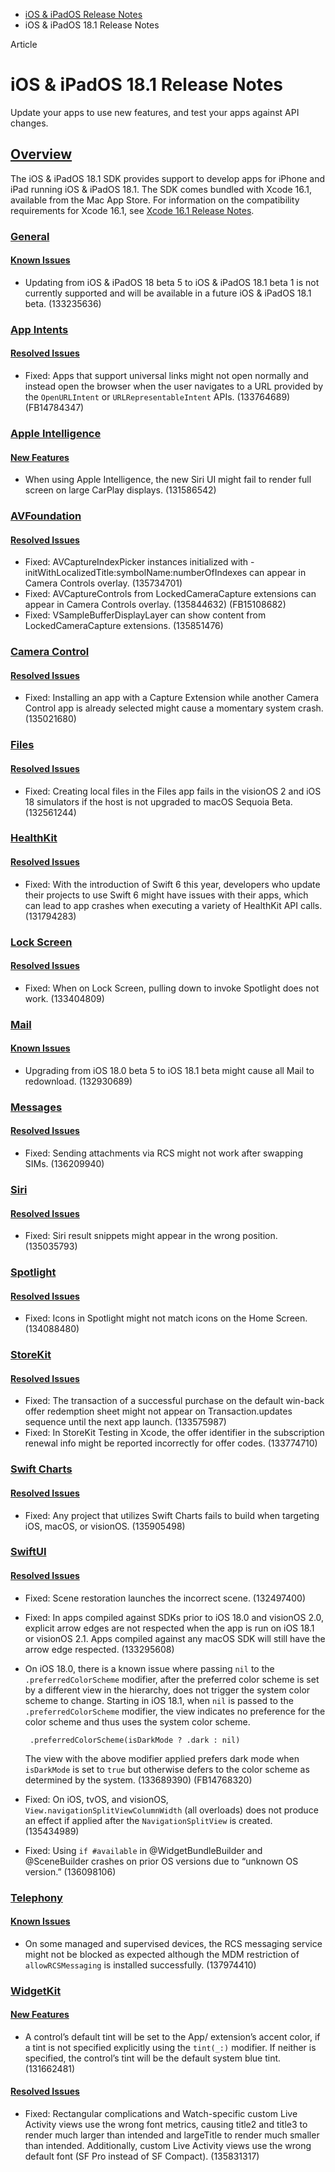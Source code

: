 - [iOS & iPadOS Release Notes](https://developer.apple.com/documentation/ios-ipados-release-notes)
- iOS & iPadOS 18.1 Release Notes

Article

# iOS & iPadOS 18.1 Release Notes

Update your apps to use new features, and test your apps against API changes.

## [Overview](https://developer.apple.com/documentation/ios-ipados-release-notes/ios-ipados-18_1-release-notes#Overview)

The iOS & iPadOS 18.1 SDK provides support to develop apps for iPhone and iPad running iOS & iPadOS 18.1. The SDK comes bundled with Xcode 16.1, available from the Mac App Store. For information on the compatibility requirements for Xcode 16.1, see [Xcode 16.1 Release Notes](https://developer.apple.com/documentation/Xcode-Release-Notes/xcode-16_1-release-notes).

### [General](https://developer.apple.com/documentation/ios-ipados-release-notes/ios-ipados-18_1-release-notes#General)

#### [Known Issues](https://developer.apple.com/documentation/ios-ipados-release-notes/ios-ipados-18_1-release-notes#Known-Issues)

- Updating from iOS & iPadOS 18 beta 5 to iOS & iPadOS 18.1 beta 1 is not currently supported and will be available in a future iOS & iPadOS 18.1 beta. (133235636)

### [App Intents](https://developer.apple.com/documentation/ios-ipados-release-notes/ios-ipados-18_1-release-notes#App-Intents)

#### [Resolved Issues](https://developer.apple.com/documentation/ios-ipados-release-notes/ios-ipados-18_1-release-notes#Resolved-Issues)

- Fixed: Apps that support universal links might not open normally and instead open the browser when the user navigates to a URL provided by the `OpenURLIntent` or `URLRepresentableIntent` APIs. (133764689) (FB14784347)

### [Apple Intelligence](https://developer.apple.com/documentation/ios-ipados-release-notes/ios-ipados-18_1-release-notes#Apple-Intelligence)

#### [New Features](https://developer.apple.com/documentation/ios-ipados-release-notes/ios-ipados-18_1-release-notes#New-Features)

- When using Apple Intelligence, the new Siri UI might fail to render full screen on large CarPlay displays. (131586542)

### [AVFoundation](https://developer.apple.com/documentation/ios-ipados-release-notes/ios-ipados-18_1-release-notes#AVFoundation)

#### [Resolved Issues](https://developer.apple.com/documentation/ios-ipados-release-notes/ios-ipados-18_1-release-notes#Resolved-Issues)

- Fixed: AVCaptureIndexPicker instances initialized with -initWithLocalizedTitle:symbolName:numberOfIndexes can appear in Camera Controls overlay. (135734701)
- Fixed: AVCaptureControls from LockedCameraCapture extensions can appear in Camera Controls overlay. (135844632) (FB15108682)
- Fixed: VSampleBufferDisplayLayer can show content from LockedCameraCapture extensions. (135851476)

### [Camera Control](https://developer.apple.com/documentation/ios-ipados-release-notes/ios-ipados-18_1-release-notes#Camera-Control)

#### [Resolved Issues](https://developer.apple.com/documentation/ios-ipados-release-notes/ios-ipados-18_1-release-notes#Resolved-Issues)

- Fixed: Installing an app with a Capture Extension while another Camera Control app is already selected might cause a momentary system crash. (135021680)

### [Files](https://developer.apple.com/documentation/ios-ipados-release-notes/ios-ipados-18_1-release-notes#Files)

#### [Resolved Issues](https://developer.apple.com/documentation/ios-ipados-release-notes/ios-ipados-18_1-release-notes#Resolved-Issues)

- Fixed: Creating local files in the Files app fails in the visionOS 2 and iOS 18 simulators if the host is not upgraded to macOS Sequoia Beta. (132561244)

### [HealthKit](https://developer.apple.com/documentation/ios-ipados-release-notes/ios-ipados-18_1-release-notes#HealthKit)

#### [Resolved Issues](https://developer.apple.com/documentation/ios-ipados-release-notes/ios-ipados-18_1-release-notes#Resolved-Issues)

- Fixed: With the introduction of Swift 6 this year, developers who update their projects to use Swift 6 might have issues with their apps, which can lead to app crashes when executing a variety of HealthKit API calls. (131794283)

### [Lock Screen](https://developer.apple.com/documentation/ios-ipados-release-notes/ios-ipados-18_1-release-notes#Lock-Screen)

#### [Resolved Issues](https://developer.apple.com/documentation/ios-ipados-release-notes/ios-ipados-18_1-release-notes#Resolved-Issues)

- Fixed: When on Lock Screen, pulling down to invoke Spotlight does not work. (133404809)

### [Mail](https://developer.apple.com/documentation/ios-ipados-release-notes/ios-ipados-18_1-release-notes#Mail)

#### [Known Issues](https://developer.apple.com/documentation/ios-ipados-release-notes/ios-ipados-18_1-release-notes#Known-Issues)

- Upgrading from iOS 18.0 beta 5 to iOS 18.1 beta might cause all Mail to redownload. (132930689)

### [Messages](https://developer.apple.com/documentation/ios-ipados-release-notes/ios-ipados-18_1-release-notes#Messages)

#### [Resolved Issues](https://developer.apple.com/documentation/ios-ipados-release-notes/ios-ipados-18_1-release-notes#Resolved-Issues)

- Fixed: Sending attachments via RCS might not work after swapping SIMs. (136209940)

### [Siri](https://developer.apple.com/documentation/ios-ipados-release-notes/ios-ipados-18_1-release-notes#Siri)

#### [Resolved Issues](https://developer.apple.com/documentation/ios-ipados-release-notes/ios-ipados-18_1-release-notes#Resolved-Issues)

- Fixed: Siri result snippets might appear in the wrong position. (135035793)

### [Spotlight](https://developer.apple.com/documentation/ios-ipados-release-notes/ios-ipados-18_1-release-notes#Spotlight)

#### [Resolved Issues](https://developer.apple.com/documentation/ios-ipados-release-notes/ios-ipados-18_1-release-notes#Resolved-Issues)

- Fixed: Icons in Spotlight might not match icons on the Home Screen. (134088480)

### [StoreKit](https://developer.apple.com/documentation/ios-ipados-release-notes/ios-ipados-18_1-release-notes#StoreKit)

#### [Resolved Issues](https://developer.apple.com/documentation/ios-ipados-release-notes/ios-ipados-18_1-release-notes#Resolved-Issues)

- Fixed: The transaction of a successful purchase on the default win-back offer redemption sheet might not appear on Transaction.updates sequence until the next app launch. (133575987)
- Fixed: In StoreKit Testing in Xcode, the offer identifier in the subscription renewal info might be reported incorrectly for offer codes. (133774710)

### [Swift Charts](https://developer.apple.com/documentation/ios-ipados-release-notes/ios-ipados-18_1-release-notes#Swift-Charts)

#### [Resolved Issues](https://developer.apple.com/documentation/ios-ipados-release-notes/ios-ipados-18_1-release-notes#Resolved-Issues)

- Fixed: Any project that utilizes Swift Charts fails to build when targeting iOS, macOS, or visionOS. (135905498)

### [SwiftUI](https://developer.apple.com/documentation/ios-ipados-release-notes/ios-ipados-18_1-release-notes#SwiftUI)

#### [Resolved Issues](https://developer.apple.com/documentation/ios-ipados-release-notes/ios-ipados-18_1-release-notes#Resolved-Issues)

- Fixed: Scene restoration launches the incorrect scene. (132497400)
- Fixed: In apps compiled against SDKs prior to iOS 18.0 and visionOS 2.0, explicit arrow edges are not respected when the app is run on iOS 18.1 or visionOS 2.1. Apps compiled against any macOS SDK will still have the arrow edge respected. (133295608)
- On iOS 18.0, there is a known issue where passing `nil` to the `.preferredColorScheme` modifier, after the preferred color scheme is set by a different view in the hierarchy, does not trigger the system color scheme to change. Starting in iOS 18.1, when `nil` is passed to the `.preferredColorScheme` modifier, the view indicates no preference for the color scheme and thus uses the system color scheme.

  ```
   .preferredColorScheme(isDarkMode ? .dark : nil)
  ```

  The view with the above modifier applied prefers dark mode when `isDarkMode` is set to `true` but otherwise defers to the color scheme as determined by the system. (133689390) (FB14768320)
- Fixed: On iOS, tvOS, and visionOS, `View.navigationSplitViewColumnWidth` (all overloads) does not produce an effect if applied after the `NavigationSplitView` is created. (135434989)
- Fixed: Using `if #available` in @WidgetBundleBuilder and @SceneBuilder crashes on prior OS versions due to “unknown OS version.” (136098106)

### [Telephony](https://developer.apple.com/documentation/ios-ipados-release-notes/ios-ipados-18_1-release-notes#Telephony)

#### [Known Issues](https://developer.apple.com/documentation/ios-ipados-release-notes/ios-ipados-18_1-release-notes#Known-Issues)

- On some managed and supervised devices, the RCS messaging service might not be blocked as expected although the MDM restriction of `allowRCSMessaging` is installed successfully. (137974410)

### [WidgetKit](https://developer.apple.com/documentation/ios-ipados-release-notes/ios-ipados-18_1-release-notes#WidgetKit)

#### [New Features](https://developer.apple.com/documentation/ios-ipados-release-notes/ios-ipados-18_1-release-notes#New-Features)

- A control’s default tint will be set to the App/ extension’s accent color, if a tint is not specified explicitly using the `tint(_:)` modifier. If neither is specified, the control’s tint will be the default system blue tint. (131662481)

#### [Resolved Issues](https://developer.apple.com/documentation/ios-ipados-release-notes/ios-ipados-18_1-release-notes#Resolved-Issues)

- Fixed: Rectangular complications and Watch-specific custom Live Activity views use the wrong font metrics, causing title2 and title3 to render much larger than intended and largeTitle to render much smaller than intended. Additionally, custom Live Activity views use the wrong default font (SF Pro instead of SF Compact). (135831317)
